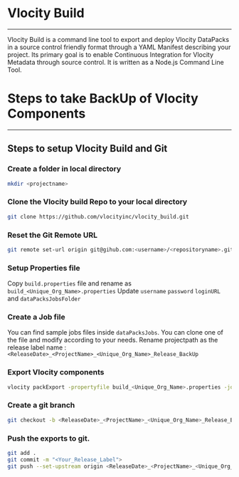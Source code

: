 # Vlocity Build
--------

Vlocity Build is a command line tool to export and deploy Vlocity DataPacks in a source control friendly format through a YAML Manifest describing your project. Its primary goal is to enable Continuous Integration for Vlocity Metadata through source control. It is written as a Node.js Command Line Tool.

# Steps to take BackUp of Vlocity Components
--------

## Steps to setup Vlocity Build and Git

### Create a folder in local directory 
```bash
mkdir <projectname>
```

### Clone the Vlocity build Repo to your local directory
```bash
git clone https://github.com/vlocityinc/vlocity_build.git
```

### Reset the Git Remote URL
```bash
git remote set-url origin git@gihub.com:<username>/<repositoryname>.git
```

### Setup Properties file
Copy `build.properties` file and rename as `build_<Unique_Org_Name>.properties`
Update `username` `password` `loginURL` and `dataPacksJobsFolder`

### Create a Job file
You can find sample jobs files inside `dataPacksJobs`. You can clone one of the file and modify according to your needs.
Rename projectpath as the release label name : `<ReleaseDate>_<ProjectName>_<Unique_Org_Name>_Release_BackUp`

### Export Vlocity components 
```bash
vlocity packExport -propertyfile build_<Unique_Org_Name>.properties -job <ReleaseDate>_<ProjectName>_<Unique_Org_Name>_Release_BackUp_Release_BackUp.yaml
```

### Create a git branch
```bash
git checkout -b <ReleaseDate>_<ProjectName>_<Unique_Org_Name>_Release_BackUp_Release_BackUp
```

### Push the exports to git.
```bash
git add .
git commit -m "<Your_Release_Label">
git push --set-upstream origin <ReleaseDate>_<ProjectName>_<Unique_Org_Name>_Release_BackUp_Release_BackUp
```
